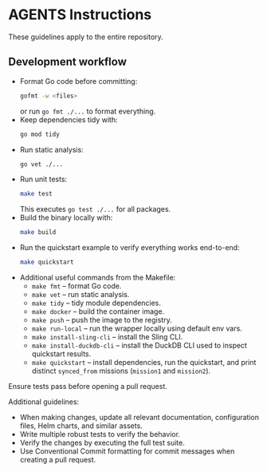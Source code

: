 # AGENTS Instructions

These guidelines apply to the entire repository.

## Development workflow

- Format Go code before committing:
  ```bash
  gofmt -w <files>
  ```
  or run `go fmt ./...` to format everything.
- Keep dependencies tidy with:
  ```bash
  go mod tidy
  ```
- Run static analysis:
  ```bash
  go vet ./...
  ```
- Run unit tests:
  ```bash
  make test
  ```
  This executes `go test ./...` for all packages.
- Build the binary locally with:
  ```bash
  make build
  ```
- Run the quickstart example to verify everything works end-to-end:
  ```bash
  make quickstart
  ```
- Additional useful commands from the Makefile:
  - `make fmt` – format Go code.
  - `make vet` – run static analysis.
  - `make tidy` – tidy module dependencies.
  - `make docker` – build the container image.
  - `make push` – push the image to the registry.
  - `make run-local` – run the wrapper locally using default env vars.
  - `make install-sling-cli` – install the Sling CLI.
  - `make install-duckdb-cli` – install the DuckDB CLI used to inspect quickstart results.
  - `make quickstart` – install dependencies, run the quickstart, and print distinct `synced_from` missions (`mission1` and `mission2`).

Ensure tests pass before opening a pull request.

Additional guidelines:

- When making changes, update all relevant documentation, configuration files, Helm charts, and similar assets.
- Write multiple robust tests to verify the behavior.
- Verify the changes by executing the full test suite.
- Use Conventional Commit formatting for commit messages when creating a pull request.
